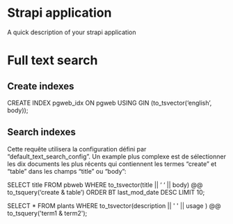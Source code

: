 # Strapi application

A quick description of your strapi application


# Full text search

## Create indexes

CREATE INDEX pgweb_idx ON pgweb USING GIN (to_tsvector(‘english’, body));

## Search indexes

Cette requête utilisera la configuration défini par “default_text_search_config”.
Un example plus complexe est de sélectionner les dix documents les plus récents qui contiennent les termes “create” et “table” dans les champs “title” ou “body”:

SELECT title
FROM pbweb
WHERE to_tsvector(title || ‘ ‘ || body) @@ to_tsquery(‘create & table’)
ORDER BT last_mod_date DESC
LIMIT 10;

SELECT * FROM plants WHERE to_tsvector(description || ' ' || usage  )
  @@ to_tsquery('term1 & term2');